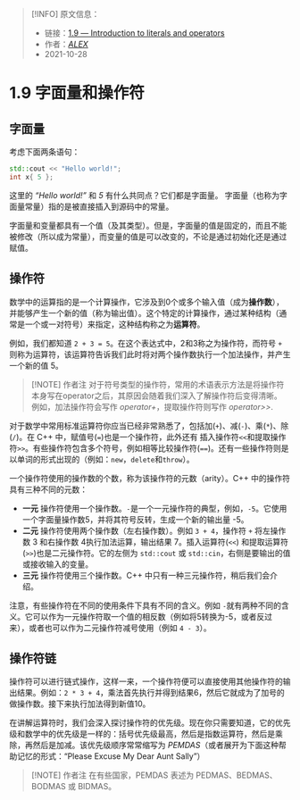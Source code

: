 > [!INFO] 原文信息：
> - 链接：[1.9 — Introduction to literals and operators](https://www.learncpp.com/cpp-tutorial/introduction-to-literals-and-operators/)
> - 作者：[_ALEX_](https://www.learncpp.com/author/Alex/ "View all posts by Alex")  
> - 2021-10-28

# 1.9 字面量和操作符

## 字面量

考虑下面两条语句：

```cpp
std::cout << "Hello world!";
int x{ 5 };
```

这里的 _“Hello world!”_ 和 _5_ 有什么共同点？它们都是字面量。 字面量（也称为字面量常量）指的是被直接插入到源码中的常量。

字面量和变量都具有一个值（及其类型）。但是，字面量的值是固定的，而且不能被修改（所以成为常量），而变量的值是可以改变的，不论是通过初始化还是通过赋值。

## 操作符

数学中的运算指的是一个计算操作，它涉及到0个或多个输入值（成为**操作数**），并能够产生一个新的值（称为输出值）。这个特定的计算操作，通过某种结构（通常是一个或一对符号）来指定，这种结构称之为**运算符**。

例如，我们都知道 `2 + 3 = 5`。在这个表达式中，2和3称之为操作符，而符号 `+` 则称为运算符，该运算符告诉我们此时将对两个操作数执行一个加法操作，并产生一个新的值 5。

> [!NOTE] 作者注
> 对于符号类型的操作符，常用的术语表示方法是将操作符本身写在operator之后，其原因会随着我们深入了解操作符后变得清晰。
> 例如，加法操作符会写作 _operator+_，提取操作符则写作 _operator>>_.

对于数学中常用标准运算符你应当已经非常熟悉了，包括加(`+`)、减(`-`)、乘(`*`)、除(`/`)。在 C++ 中，赋值号(`=`)也是一个操作符，此外还有 插入操作符`<<`和提取操作符`>>`。有些操作符包含多个符号，例如相等比较操作符(`==`)。还有一些操作符则是以单词的形式出现的（例如：`new`，`delete`和`throw`）。

一个操作符使用的操作数的个数，称为该操作符的元数（arity）。C++ 中的操作符具有三种不同的元数：

- **一元** 操作符使用一个操作数。`-`是一个一元操作符的典型，例如，`-5`。它使用一个字面量操作数5，并将其符号反转，生成一个新的输出量 -5。
- **二元** 操作符使用两个操作数（左右操作数）。例如 `3 + 4`，操作符 `+` 将左操作数 3 和右操作数 4执行加法运算，输出结果 7。插入运算符(`<<`) 和提取运算符(`>>`)也是二元操作符。它的左侧为 `std::cout` 或 `std::cin`，右侧是要输出的值或接收输入的变量。
- **三元** 操作符使用三个操作数。C++ 中只有一种三元操作符，稍后我们会介绍。

注意，有些操作符在不同的使用条件下具有不同的含义。例如 `-`就有两种不同的含义。它可以作为一元操作符取一个值的相反数（例如将5转换为-5，或者反过来），或者也可以作为二元操作符减号使用（例如 `4 - 3`）。

## 操作符链

操作符可以进行链式操作，这样一来，一个操作符便可以直接使用其他操作符的输出结果。例如：`2 * 3 + 4`，乘法首先执行并得到结果6，然后它就成为了加号的做操作数。接下来执行加法得到新值10。

在讲解运算符时，我们会深入探讨操作符的优先级。现在你只需要知道，它的优先级和数学中的优先级是一样的：括号优先级最高，然后是指数运算符，然后是乘除，再然后是加减。该优先级顺序常常缩写为 _PEMDAS_（或者展开为下面这种帮助记忆的形式：“Please Excuse My Dear Aunt Sally”）

> [!NOTE] 作者注
> 在有些国家，PEMDAS 表述为 PEDMAS、BEDMAS、BODMAS 或 BIDMAS。